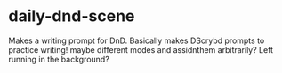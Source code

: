 # daily-dnd-scene
Makes a writing prompt for DnD. Basically makes DScrybd prompts to practice writing!
maybe different modes and assidnthem arbitrarily? Left running in the background?
